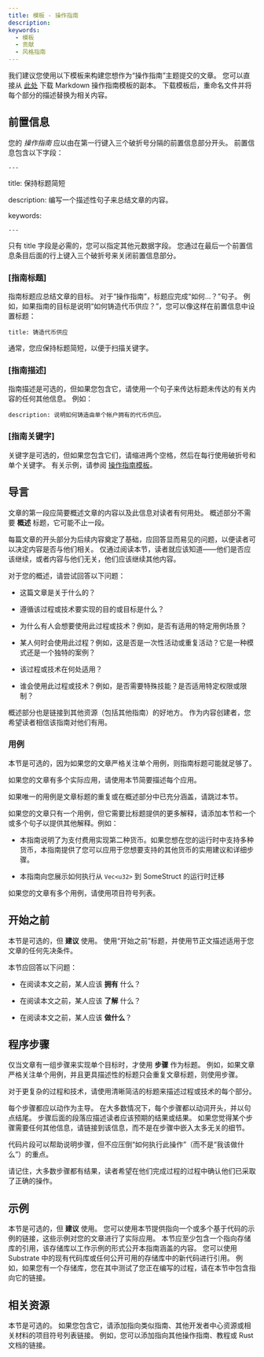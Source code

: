 ```yaml
---
title: 模板 - 操作指南
description:
keywords:
  - 模板
  - 贡献
  - 风格指南
---
```


我们建议您使用以下模板来构建您想作为“操作指南”主题提交的文章。
您可以直接从 [此处](/assets/contribute-templates/how-to-template.md) 下载 Markdown 操作指南模板的副本。
下载模板后，重命名文件并将每个部分的描述替换为相关内容。

## 前置信息

您的 _操作指南_ 应以由在第一行键入三个破折号分隔的前置信息部分开头。
前置信息包含以下字段：

`---`

title: 保持标题简短

description: 编写一个描述性句子来总结文章的内容。

keywords:

`---`

只有 title 字段是必需的，您可以指定其他元数据字段。
您通过在最后一个前置信息条目后面的行上键入三个破折号来关闭前置信息部分。

### [指南标题]

指南标题应总结文章的目标。
对于“操作指南”，标题应完成“如何…？”句子。
例如，如果指南的目标是说明“如何铸造代币供应？”，您可以像这样在前置信息中设置标题：

`title: 铸造代币供应`

通常，您应保持标题简短，以便于扫描关键字。

### [指南描述]

指南描述是可选的，但如果您包含它，请使用一个句子来传达标题未传达的有关内容的任何其他信息。
例如：

`description: 说明如何铸造由单个帐户拥有的代币供应。`

### [指南关键字]

关键字是可选的，但如果您包含它们，请缩进两个空格，然后在每行使用破折号和单个关键字。
有关示例，请参阅 [操作指南模板](/assets/contribute-templates/how-to-template.md)。

## 导言

文章的第一段应简要概述文章的内容以及此信息对读者有何用处。
概述部分不需要 **概述** 标题，它可能不止一段。

每篇文章的开头部分为后续内容奠定了基础，应回答显而易见的问题，以便读者可以决定内容是否与他们相关。
仅通过阅读本节，读者就应该知道——他们是否应该继续，或者内容与他们无关，他们应该继续其他内容。

对于您的概述，请尝试回答以下问题：

- 这篇文章是关于什么的？

- 遵循该过程或技术要实现的目的或目标是什么？

- 为什么有人会想要使用此过程或技术？例如，是否有适用的特定用例场景？

- 某人何时会使用此过程？例如，这是否是一次性活动或重复活动？它是一种模式还是一个独特的案例？

- 该过程或技术在何处适用？

- 谁会使用此过程或技术？例如，是否需要特殊技能？是否适用特定权限或限制？

概述部分也是链接到其他资源（包括其他指南）的好地方。
作为内容创建者，您希望读者相信该指南对他们有用。

### 用例

本节是可选的，因为如果您的文章严格关注单个用例，则指南标题可能就足够了。

如果您的文章有多个实际应用，请使用本节简要描述每个应用。

如果唯一的用例是文章标题的重复或在概述部分中已充分涵盖，请跳过本节。

如果您的文章只有一个用例，但它需要比标题提供的更多解释，请添加本节和一个或多个句子以提供其他解释。例如：

- 本指南说明了为支付费用实现第二种货币。如果您想在您的运行时中支持多种货币，本指南提供了您可以应用于您想要支持的其他货币的实用建议和详细步骤。

- 本指南向您展示如何执行从 `Vec<u32>` 到 SomeStruct 的运行时迁移

如果您的文章有多个用例，请使用项目符号列表。

## 开始之前

本节是可选的，但 **建议** 使用。
使用“开始之前”标题，并使用节正文描述适用于您文章的任何先决条件。

本节应回答以下问题：

- 在阅读本文之前，某人应该 **拥有** 什么？

- 在阅读本文之前，某人应该 **了解** 什么？

- 在阅读本文之前，某人应该 **做什么**？

## 程序步骤

仅当文章有一组步骤来实现单个目标时，才使用 **步骤** 作为标题。
例如，如果文章严格关注单个用例，并且更具描述性的标题只会重复文章标题，则使用步骤。

对于更复杂的过程和技术，请使用清晰简洁的标题来描述过程或技术的每个部分。

每个步骤都应以动作为主导。
在大多数情况下，每个步骤都以动词开头，并以句点结尾。
步骤后面的段落应描述读者应该预期的结果或结果。
如果您觉得某个步骤需要任何其他信息，请链接到该信息，而不是在步骤中嵌入太多无关的细节。

代码片段可以帮助说明步骤，但不应压倒“如何执行此操作”（而不是“我该做什么”）的重点。

请记住，大多数步骤都有结果，读者希望在他们完成过程的过程中确认他们已采取了正确的操作。

## 示例

本节是可选的，但 **建议** 使用。
您可以使用本节提供指向一个或多个基于代码的示例的链接，这些示例对您的文章进行了实际应用。
本节应至少包含一个指向存储库的引用，该存储库以工作示例的形式公开本指南涵盖的内容。
您可以使用 Substrate 中的现有代码库或任何公开可用的存储库中的新代码进行引用。
例如，如果您有一个存储库，您在其中测试了您正在编写的过程，请在本节中包含指向它的链接。

## 相关资源

本节是可选的。
如果您包含它，请添加指向类似指南、其他开发者中心资源或相关材料的项目符号列表链接。
例如，您可以添加指向其他操作指南、教程或 Rust 文档的链接。

